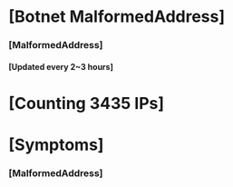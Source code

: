 # [Botnet MalformedAddress]
### [MalformedAddress]
#### [Updated every 2~3 hours]

# [Counting 3435 IPs]

# [Symptoms] 
###   [MalformedAddress]
